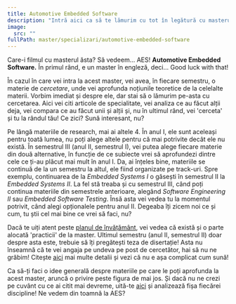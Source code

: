 ```yaml
---
title: Automotive Embedded Software
description: "Intră aici ca să te lămurim cu tot în legătură cu masterul AES! "
image:
  src: ""
fullPath: master/specializari/automotive-embedded-software
---
```

Care-i filmul cu masterul ăsta? Să vedeem... AES! **Automotive Embedded Software.** În primul rând, e un master în engleză, deci... Good luck with that!

În cazul în care vei intra la acest master, vei avea, în fiecare semestru, o materie de *cercetare*, unde vei aprofunda noțiunile teoretice de la celelalte materii. Vorbim imediat și despre ele, dar stai să o lămurim pe-asta cu cercetarea. Aici vei citi articole de specialitate, vei analiza ce au făcut alții deja, vei compara ce au făcut unii și alții și, nu în ultimul rând, vei 'cerceta' și tu la rândul tău! Ce zici? Sună interesant, nu? 

Pe lângă materiile de research, mai ai altele 4. În anul I, ele sunt aceleași pentru toată lumea, nu poți alege altele pentru că mai potrivite decât ele nu există. În semestrul III (anul II, semestrul I), vei putea alege fiecare materie din două alternative, în funcție de ce subiecte vrei să aprofundezi dintre cele ce ți-au plăcut mai mult în anul I. Da, ai înțeles bine, materiile se continuă de la un semestru la altul, ele fiind organizate pe track-uri. Spre exemplu, continuarea de la *Embedded Systems I* o găsești în semestrul II la *Embedded Systems II*. La fel stă treaba și cu semestrul III, când poți continua materiile din semestrele anterioare, alegând *Software Engineering II* sau *Embedded Software Testing*. Însă asta vei vedea tu la momentul potrivit, când alegi opționalele pentru anul II. Degeaba îți zicem noi ce și cum, tu știi cel mai bine ce vrei să faci, nu? 

Dacă te uiți atent peste [planul de învățământ](https://ac.upt.ro/specializari/automotive-embedded-software/), vei vedea că există și o parte alocată 'practicii' de la master. Ultimul semestru (anul II, semestrul II) doar despre asta este, trebuie să îți pregătești teza de disertație! Asta nu înseamnă că te vei angaja pe undeva pe post de cercetător, hai să nu ne grăbim! Citește [aici](https://ac.upt.ro/practica-master/) mai multe detalii și vezi că nu e așa complicat cum sună!

Ca să-ți faci o idee generală despre materiile pe care le poți aprofunda la acest master, aruncă o privire peste figura de mai jos. Și dacă nu ne crezi pe cuvânt cu ce ai citit mai devreme, uită-te [aici](https://ac.upt.ro/specializari/automotive-embedded-software/) și analizează fișa fiecărei discipline! Ne vedem din toamnă la AES?

<Fig src="/uploads/aes.jpeg" alt="Subiectele abordate la masterul Automotive Embedded Software" caption="Subiectele abordate la masterul Automotive Embedded Software"></Fig>